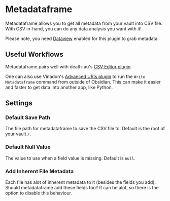 # Metadataframe

Metadataframe allows you to get all metadata from your vault into CSV file.
With CSV in-hand, you can do any data analysis you want with it!

Please note, you need [Dataview](https://github.com/blacksmithgu/obsidian-dataview) enabled for this plugin to grab metadata.

## Useful Workflows

Metadataframe pairs well with death-au's [CSV Editor plugin](https://github.com/deathau/csv-obsidian).

One can also use Vinadon's [Advanced URIs plugin](https://github.com/Vinzent03/obsidian-advanced-uri) to run the `Write Metadataframe` command from outside of Obsidian. This can make it easier and faster to get data into another app, like Python.

## Settings

### Default Save Path

The file path for metadataframe to save the CSV file to. Default is the root of your vault `/`.

### Default Null Value

The value to use when a field value is missing. Default is `null`.

### Add Inherent File Metadata

Each file has alot of inherent metadata to it (besides the fields you add). Should metadataframe add these fields too? It can be alot, so there is the option to disable this behaviour.
